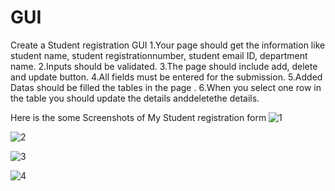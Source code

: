 # GUI
Create a Student registration GUI
1.Your page should get the information like student name, student registrationnumber, student email ID, department name. 
2.Inputs should be validated. 
3.The page should include add, delete and update button.
4.All fields must be entered for the submission. 
5.Added Datas should be filled the tables in the page . 
6.When you select one row in the table you should update the details anddeletethe details.

Here is the some Screenshots of My Student registration form
![1](https://github.com/Arafath-MSM/GUI/assets/139915083/d19abbfe-cf37-4f84-85bf-29179bd22eea)

![2](https://github.com/Arafath-MSM/GUI/assets/139915083/aa88c72a-bb86-45da-886f-6d1515cd11b5)

![3](https://github.com/Arafath-MSM/GUI/assets/139915083/3f5dccf5-b2c2-4c64-9316-2b800ebcd950)

![4](https://github.com/Arafath-MSM/GUI/assets/139915083/0593cb43-0bfa-49ad-a4a1-05c037a52913)




